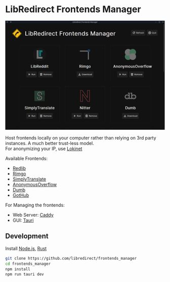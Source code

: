 # LibRedirect Frontends Manager

<img src="src/assets/imgs/screenshot_1.png" width=700>

Host frontends locally on your computer rather than relying on 3rd party instances. A much better trust-less model.\
For anonymizing your IP, use [Lokinet](https://lokinet.org/)

Available Frontends:
- [Redlib](https://github.com/redlib-org/redlib/)
- [Rimgo](https://codeberg.org/video-prize-ranch/rimgo)
- [SimplyTranslate](https://codeberg.org/SimpleWeb/SimplyTranslate)
- [AnonymousOverflow](https://github.com/httpjamesm/AnonymousOverflow)
- [Dumb](https://github.com/rramiachraf/dumb)
- [GotHub](https://codeberg.org/gothub/gothub)

For Managing the frontends:
- Web Server: [Caddy](https://caddyserver.com/)
- GUI: [Tauri](https://tauri.app/)

## Development
Install [Node.js](https://nodejs.org), [Rust](https://www.rust-lang.org/)
```bash
git clone https://github.com/libredirect/frontends_manager
cd frontends_manager
npm install
npm run tauri dev
```
